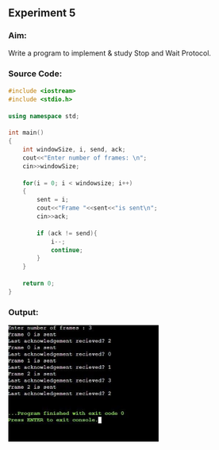 ## Experiment 5

### Aim: 

Write a program to implement & study Stop and Wait Protocol.

### Source Code: 

```cpp
#include <iostream>
#include <stdio.h>

using namespace std;

int main()
{
    int windowSize, i, send, ack;
    cout<<"Enter number of frames: \n";
    cin>>windowSize;

    for(i = 0; i < windowsize; i++)
    {
        sent = i;
        cout<<"Frame "<<sent<<"is sent\n";
        cin>>ack;

        if (ack != send){
            i--;
            continue;
        }
    }

    return 0;
}
```

### Output:

![](https://raw.githubusercontent.com/rajatgupta24/DCN/master/exp-5.png)